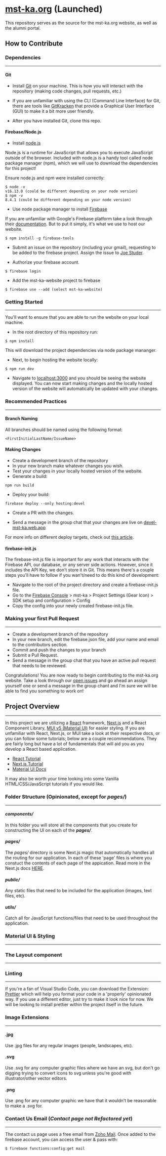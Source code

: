 # [mst-ka.org](https://www.mst-ka.org) (Launched)

This repository serves as the source for the mst-ka.org website, as well
as the alumni portal. 
## How to Contribute

### Dependencies
___

#### Git 
* Install [Git](https://git-scm.com/downloads) on your machine. This is how you will interact with the repository (making code changes, pull requests, etc.)

* If you are unfamiliar with using the CLI (Command Line Interface) for Git, there are tools like [GitKracken](https://www.gitkraken.com/) that provide a Graphical User Interface (GUI) to make it a bit more user friendly.

* After you have installed Git, clone this repo.

#### Firebase/Node.js

* Install [node.js](https://nodejs.org/en/download/)

Node.js is a runtime for JavaScript that allows you to execute JavaScript outside of the browser. Included with node.js is a handy tool called node package manager (npm), which we will use to download the dependencies for this project!  

Ensure node.js and npm were installed correctly:
  ```
  $ node -v
  v16.13.0 (could be different depending on your node version)
  $ npm -v
  8.4.1 (could be different depending on your node version)
  ```

* Use node package manager to install [Firebase](firebase.google.com)

If you are unfamiliar with Google's Firebase platform take a look through their [documentation](https://firebase.google.com/docs). But to put it simply, it's what we use to host our website.
```
$ npm install -g firebase-tools
```
* Submit an issue on the repository (including your gmail), requesting to be 
    added to the firebase project. Assign the issue to [Joe Studer](https://github.com/joe-studer-18).

* Authorize your firebase account.
```
$ firebase login 
```

* Add the mst-ka-website project to firebase
```
$ firebase use --add (select mst-ka-website)
```

### Getting Started 
---
You'll want to ensure that you are able to run the website on your local machine.

* In the root directory of this repository run:
```
$ npm install
```
This will download the project dependencies via node package mananger.

* Next, to begin hosting the website locally:
```
$ npm run dev
```

* Navigate to [localhost:3000](http://localhost:3000/) and you should be seeing the website displayed. You can now start making changes and the locally hosted version of the website will automatically be updated with your changes.

### Recommended Practices
---
#### Branch Naming

All branches should be named using the following format: 

`<FirstInitialLastName/IssueName>` 

#### Making Changes
* Create a development branch of the repository
* In your new branch make whatever changes you wish.
* Test your changes in your locally hosted version of the website.
* Generate a build:
```
npm run build
```
* Deploy your build:  

```
firebase deploy --only hosting:devel
```
* Create a PR with the changes.

* Send a message in the group chat that your changes are live on [devel-mst-ka.web.app](devel-mst-ka.web.app)

For more info on different deploy targets, check out [this article](https://firebase.google.com/docs/cli/targets).



#### firebase-init.js

The firebase-init.js file is important for any work that interacts with the Firebase API,
our database, or any server side actions. However, since it includes the API Key, we 
don't store it in Git. This means there's a couple steps you'll have to follow
if you wan't/need to do this kind of development:

* Navigate to the root of the project directory and create a firebase-init.js file.
* Go to the [Firebase Console](https://console.firebase.google.com/u/0/) > mst-ka > Project Settings (Gear Icon) > SDK setup and configuration > Config
* Copy the config into your newly created firebase-init.js file.
### Making your first Pull Request
---
* Create a development branch of the repository
* In your new branch, edit the firebase.json file, add your name and email to the contributors section.
* Commit and push the changes to your branch 
* Submit a Pull Request.
* Send a message in the group chat that you have an active pull request that needs to be reviewed.

Congratulations! You are now ready to begin contributing to the mst-ka.org website. Take a look through our [open issues](https://github.com/joe-studer-18/mst-ka-site/issues) and go ahead an assign yourself one or send a message in the group chant and I'm sure we will be able to find you something to work on!
## Project Overview
---
In this project we are utilizing a [React](https://reactjs.org/) framework, [Next.js](https://nextjs.org/) and a React Component Library, [MUI v5 (Material UI)](https://mui.com/) for easier styling. If you are unfamiliar with React, Next.js, or MUI take a look at their respective docs, or you can follow some tutorials; below are a couple recommendations. They are fairly long but have a lot of fundamentals that will aid you as you develop a React based application.

* [React Tutorial](https://www.youtube.com/watch?v=Dorf8i6lCuk&t=6s&ab_channel=Academind)
* [Next.js Tutorial](https://www.youtube.com/watch?v=MFuwkrseXVE&t=3804s&ab_channel=Academind)
* [Material UI Docs](https://mui.com/getting-started/usage/)

It may also be worth your time looking into some Vanilla HTML/CSS/JavaScript tutorials if you would like.

### Folder Structure (Opinionated, except for ***pages/***)
---
#### *components/*
In this folder you will store all the components that you create for constructing the UI on each of the ***pages/***.

#### *pages/*
The *pages/* directory is some Next.js magic that automatically handles all the routing for our application. In each of these 'page' files is where you constuct the contents of each page of the appication. Read more in the Next.js docs [HERE](https://nextjs.org/docs/basic-features/pages). 

#### *public/*
Any static files that need to be included for the application (images, text files, etc).  

#### *utils/*
Catch all for JavaScript functions/files that need to be used throughout the application.

### Material UI & Styling
---

### The Layout component
---
### Linting
---
If you're a fan of Visual Studio Code, you can download the Extension: [Prettier](https://marketplace.visualstudio.com/items?itemName=esbenp.prettier-vscode) which will help you format your code in a 'properly' opinionated way. If you use a different editor, just try to make it look nice for now. We will be looking to install prettier within the project itself in the future.


### Image Extensions
---

#### .jpg 

Use .jpg files for any regular images (people, landscapes, etc).

#### .svg

Use .svg for any computer graphic files where we have an svg, but don't go digging trying to 
convert icons to svg unless you're good with illustrator/other vector editors.

#### .png

Use .png for any computer graphic we have that it wouldn't be reasonable to make
a .svg for.

### Contact Us Email (***Contact page not Refactored yet***)
---
The contact us page uses a free email from [Zoho Mail](mail.zoho.com). Once added
to the firebase account, you can access the user & pass with:

```
$ firebase functions:config:get mail
```
